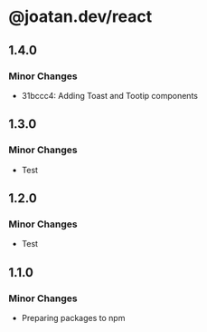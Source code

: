 # @joatan.dev/react

## 1.4.0

### Minor Changes

- 31bccc4: Adding Toast and Tootip components

## 1.3.0

### Minor Changes

- Test

## 1.2.0

### Minor Changes

- Test

## 1.1.0

### Minor Changes

- Preparing packages to npm
